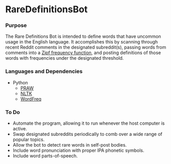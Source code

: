 # RareDefinitionsBot
### Purpose
The Rare Definitions Bot is intended to define words that have uncommon usage in the English language. It accomplishes this by scanning through recent Reddit comments in the designated subreddit(s), passing words from comments into a [Zipf frequency function](https://en.wikipedia.org/wiki/Zipf%27s_law), and posting definitions of those words with frequencies under the designated threshold.

### Languages and Dependencies
* Python
  * [PRAW](https://github.com/praw-dev/praw)
  * [NLTK](https://www.nltk.org/)
  * [WordFreq](https://github.com/LuminosoInsight/wordfreq)
  
### To Do
 * Automate the program, allowing it to run whenever the host computer is active.
  * Swap designated subreddits periodically to comb over a wide range of popular topics.
 * Allow the bot to detect rare words in self-post bodies.
 * Include word pronunciation with proper IPA phonetic symbols.
 * Include word parts-of-speech.
